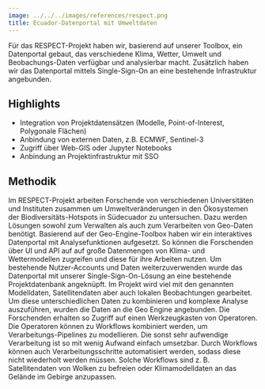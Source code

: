 ```yaml
---
image: ../../../images/references/respect.png
title: Ecuador-Datenportal mit Umweltdaten
---
```


Für das RESPECT-Projekt haben wir, basierend auf unserer Toolbox, ein Datenportal gebaut, das verschiedene Klima, Wetter, Umwelt und Beobachungs-Daten verfügbar und analysierbar macht. Zusätzlich haben wir das Datenportal mittels Single-Sign-On an eine bestehende Infrastruktur angebunden.

## Highlights

- Integration von Projektdatensätzen (Modelle, Point-of-Interest, Polygonale Flächen)
- Anbindung von externen Daten, z.B. ECMWF, Sentinel-3
- Zugriff über Web-GIS oder Jupyter Notebooks
- Anbindung an Projektinfrastruktur mit SSO

## Methodik

Im RESPECT-Projekt arbeiten Forschende von verschiedenen Universitäten und Instituten zusammen um Umweltveränderungen in den Ökosystemen der Biodiversitäts-Hotspots in Südecuador zu untersuchen. Dazu werden Lösungen sowohl zum Verwalten als auch zum Verarbeiten von Geo-Daten benötigt. Basierend auf der Geo-Engine-Toolbox haben wir ein interaktives Datenportal mit Analysefunktionen aufgesetzt. So können die Forschenden über UI und API auf auf große Datenmengen von Klima- und Wettermodellen zugreifen und diese für ihre Arbeiten nutzen. Um bestehende Nutzer-Accounts und Daten weiterzuverwenden wurde das Datenportal mit unserer Single-Sign-On-Lösung an eine bestehende Projektdatenbank angeknüpft. Im Projekt wird viel mit den genannten Modelldaten, Satellitendaten aber auch lokalen Beobachtungen gearbeitet. Um diese unterschiedlichen Daten zu kombinieren und komplexe Analyse auszuführen, wurden die Daten an die Geo Engine angebunden. Die Forschenden erhalten so Zugriff auf einen Werkzeugkasten von Operatoren. Die Operatoren können zu Workflows kombiniert werden, um Verarbeitungs-Pipelines zu modellieren. Die sonst sehr aufwendige Verarbeitung ist so mit wenig Aufwand einfach umsetzbar. Durch Workflows können auch Verarbeitungsschritte automatisiert werden, sodass diese nicht wiederholt werden müssen. Solche Workflows sind z. B. Satellitendaten von Wolken zu befreien oder Klimamodelldaten an das Gelände im Gebirge anzupassen.
